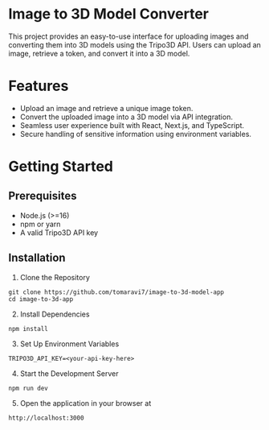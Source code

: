 # Image to 3D Model Converter
This project provides an easy-to-use interface for uploading images and converting them into 3D models using the Tripo3D API. Users can upload an image, retrieve a token, and convert it into a 3D model.

# Features
- Upload an image and retrieve a unique image token.
- Convert the uploaded image into a 3D model via API integration.
- Seamless user experience built with React, Next.js, and TypeScript.
- Secure handling of sensitive information using environment variables.

# Getting Started
## Prerequisites
- Node.js (>=16)
- npm or yarn
- A valid Tripo3D API key

## Installation
1. Clone the Repository
```
git clone https://github.com/tomaravi7/image-to-3d-model-app
cd image-to-3d-app
```
2. Install Dependencies
```
npm install
```
3. Set Up Environment Variables
```
TRIPO3D_API_KEY=<your-api-key-here>
```
4. Start the Development Server
```
npm run dev
```
5. Open the application in your browser at 
```
http://localhost:3000
```
